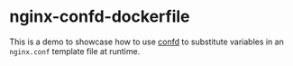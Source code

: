 # nginx-confd-dockerfile

This is a demo to showcase how to use [confd][confd] to substitute
variables in an `nginx.conf` template file at runtime.

[confd]: https://github.com/kelseyhightower/confd
